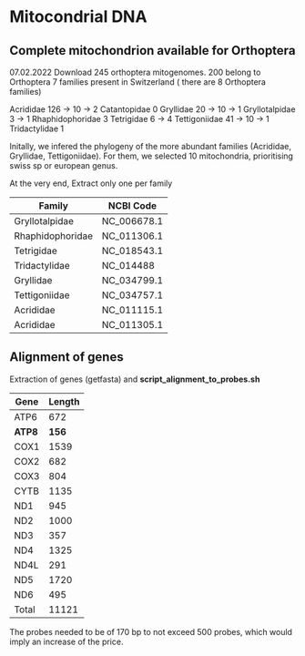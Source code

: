 # Mitocondrial DNA


## Complete mitochondrion available for Orthoptera
07.02.2022
Download 245 orthoptera mitogenomes. 200 belong to Orthoptera 7 families present in Switzerland ( there are 8 Orthoptera families)

Acrididae 126 -> 10 -> 2
Catantopidae 0
Gryllidae 20 -> 10 -> 1
Gryllotalpidae 3 -> 1
Rhaphidophoridae 3
Tetrigidae 6 -> 4
Tettigoniidae 41 -> 10 -> 1
Tridactylidae 1

Initally, we infered the phylogeny of the more abundant families (Acrididae, Gryllidae, Tettigoniidae). For them, we selected 10 mitochondria, prioritising swiss sp or european genus.

At the very end, 
Extract only one per family

| Family           | NCBI Code        |
|------------------|-------------|
| Gryllotalpidae   | NC_006678.1 |
| Rhaphidophoridae | NC_011306.1  |
| Tetrigidae       | NC_018543.1 |
| Tridactylidae    | NC_014488   |
| Gryllidae        | NC_034799.1 |
| Tettigoniidae    | NC_034757.1 |
| Acrididae        | NC_011115.1 |
| Acrididae        | NC_011305.1 |


## Alignment of genes

Extraction of genes (getfasta) and **script_alignment_to_probes.sh**

| Gene     | Length  
|----------|---------|
| ATP6     | 672     | 
| **ATP8** | **156** | 
| COX1     | 1539    | 
| COX2     | 682     | 
| COX3     | 804     | 
| CYTB     | 1135    | 
| ND1      | 945     | 
| ND2      | 1000    | 
| ND3      | 357     | 
| ND4      | 1325    |
| ND4L     | 291     |
| ND5      | 1720    | 
| ND6      | 495     | 
| Total    | 11121   | 

The probes needed to be of 170 bp to not exceed 500 probes, which would imply an increase of the price. 
